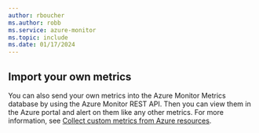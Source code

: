 ```yaml
---
author: rboucher
ms.author: robb
ms.service: azure-monitor
ms.topic: include
ms.date: 01/17/2024
---
```


## Import your own metrics 

You can also send your own metrics into the Azure Monitor Metrics database by using the Azure Monitor REST API. Then you can view them in the Azure portal and alert on them like any other metrics. For more information, see [Collect custom metrics from Azure resources](/azure/azure-monitor/platform/metrics-custom-overview).

